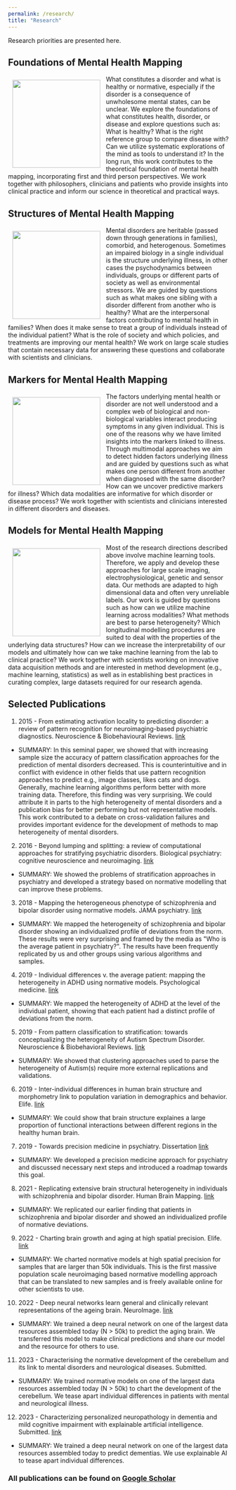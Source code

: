 ```yaml
---
permalink: /research/
title: "Research"
---
```


Research priorities are presented here.

## Foundations of Mental Health Mapping  
<img align="left" src="https://mhm-lab.github.io/images/foundations_of_mental_health_mapping.png" width="200 px" style="padding: 10px"> What constitutes a disorder and what is healthy or normative, especially if the disorder is a consequence of unwholesome mental states, can be unclear. We explore the foundations of what constitutes health, disorder, or disease and explore questions such as: What is healthy? What is the right reference group to compare disease with? Can we utilize systematic explorations of the mind as tools to understand it? In the long run, this work contributes to the theoretical foundation of mental health mapping, incorporating first and third person perspectives. We work together with philosophers, clinicians and patients who provide insights into clinical practice and inform our science in theoretical and practical ways.

## Structures of Mental Health Mapping
<img align="left" src="https://mhm-lab.github.io/images/structures_of_mental_health_mapping.png" width="200 px" style="padding: 10px"> Mental disorders are heritable (passed down through generations in families), comorbid, and heterogenous. Sometimes an impaired biology in a single individual is the structure underlying illness, in other cases the psychodynamics between individuals, groups or different parts of society as well as environmental stressors. We are guided by questions such as what makes one sibling with a disorder different from another who is healthy? What are the interpersonal factors contributing to mental health in families? When does it make sense to treat a group of individuals instead of the individual patient? What is the role of society and which policies, and treatments are improving our mental health? We work on large scale studies that contain necessary data for answering these questions and collaborate with scientists and clinicians.

## Markers for Mental Health Mapping
<img align="left" src="https://mhm-lab.github.io/images/markers_for_mental_health_mapping.png" width="200 px" style="padding: 10px"> The factors underlying mental health or disorder are not well understood and a complex web of biological and non-biological variables interact producing symptoms in any given individual. This is one of the reasons why we have limited insights into the markers linked to illness. Through multimodal approaches we aim to detect hidden factors underlying illness and are guided by questions such as what makes one person different from another when diagnosed with the same disorder? How can we uncover predictive markers for illness? Which data modalities are informative for which disorder or disease process? We work together with scientists and clinicians interested in different disorders and diseases.

## Models for Mental Health Mapping 
<img align="left" src="https://mhm-lab.github.io/images/models_for_mental_ health_mapping.png" width="200 px" style="padding: 10px"> Most of the research directions described above involve machine learning tools. Therefore, we apply and develop these approaches for large scale imaging, electrophysiological, genetic and sensor data. Our methods are adapted to high dimensional data and often very unreliable labels. Our work is guided by questions such as how can we utilize machine learning across modalities? What methods are best to parse heterogeneity? Which longitudinal modelling procedures are suited to deal with the properties of the underlying data structures? How can we increase the interpretability of our models and ultimately how can we take machine learning from the lab to clinical practice? We work together with scientists working on innovative data acquisition methods and are interested in method development (e.g., machine learning, statistics) as well as in establishing best practices in curating complex, large datasets required for our research agenda.

## Selected Publications

1. 2015 - From estimating activation locality to predicting disorder: a review of pattern recognition for neuroimaging-based psychiatric diagnostics. Neuroscience & Biobehavioural Reviews. [link](https://doi.org/10.1016/j.neubiorev.2015.08.001)
* SUMMARY: In this seminal paper, we showed that with increasing sample size the accuracy of pattern classification approaches for the prediction of mental disorders decreased. This is counterintuitive and in conflict with evidence in other fields that use pattern recognition approaches to predict e.g., image classes, likes cats and dogs. Generally, machine learning algorithms perform better with more training data. Therefore, this finding was very surprising. We could attribute it in parts to the high heterogeneity of mental disorders and a publication bias for better performing but not representative models. This work contributed to a debate on cross-validation failures and provides important evidence for the development of methods to map heterogeneity of mental disorders.
2. 2016 - Beyond lumping and splitting: a review of computational approaches for stratifying psychiatric disorders. Biological psychiatry: cognitive neuroscience and neuroimaging. [link](https://doi.org/10.1016/j.bpsc.2016.04.002)
* SUMMARY: We showed the problems of stratification approaches in psychiatry and developed a strategy based on normative modelling that can improve these problems.
3. 2018 - Mapping the heterogeneous phenotype of schizophrenia and bipolar disorder using normative models. JAMA psychiatry. [link](https://doi.org/10.1001/jamapsychiatry.2018.2467)
* SUMMARY: We mapped the heterogeneity of schizophrenia and bipolar disorder showing an individualized profile of deviations from the norm. These results were very surprising and framed by the media as "Who is the average patient in psychiatry?". The results have been frequently replicated by us and other groups using various algorithms and samples.
4. 2019 - Individual differences v. the average patient: mapping the heterogeneity in ADHD using normative models. Psychological medicine. [link](https://doi.org/10.1017/S0033291719000084)
* SUMMARY: We mapped the heterogeneity of ADHD at the level of the individual patient, showing that each patient had a distinct profile of deviations from the norm.
5. 2019 - From pattern classification to stratification: towards conceptualizing the heterogeneity of Autism Spectrum Disorder. Neuroscience & Biobehavioral Reviews. [link](https://doi.org/10.1016/j.neubiorev.2019.07.010)
* SUMMARY: We showed that clustering approaches used to parse the heterogeneity of Autism(s) require more external replications and validations.
6. 2019 - Inter-individual differences in human brain structure and morphometry link to population variation in demographics and behavior. Elife. [link](https://doi.org/10.7554/eLife.44443.001)
* SUMMARY: We could show that brain structure explaines a large proportion of functional interactions between different regions in the healthy human brain.
7. 2019 - Towards precision medicine in psychiatry. Dissertation [link](http://hdl.handle.net/2066/201200)
* SUMMARY: We developed a precision medicine approach for psychiatry and discussed necessary next steps and introduced a roadmap towards this goal.
8. 2021 - Replicating extensive brain structural heterogeneity in individuals with schizophrenia and bipolar disorder. Human Brain Mapping. [link](https://doi.org/10.1101/2020.05.08.20095091)
* SUMMARY: We replicated our earlier finding that patients in schizophrenia and bipolar disorder and showed an individualized profile of normative deviations.
9. 2022 - Charting brain growth and aging at high spatial precision. Elife. [link](https://doi.org/10.7554/eLife.72904)
* SUMMARY: We charted normative models at high spatial precision for samples that are larger than 50k individuals. This is the first massive population scale neuroimaging based normative modelling approach that can be translated to new samples and is freely available online for other scientists to use. 
10. 2022 - Deep neural networks learn general and clinically relevant representations of the ageing brain. NeuroImage. [link](https://doi.org/10.1101/2021.10.29.21265645)
* SUMMARY: We trained a deep neural network on one of the largest data resources assembled today (N > 50k) to predict the aging brain. We transferred this model to make clinical predictions and share our model and the resource for others to use.
11. 2023 - Characterising the normative development of the cerebellum and its link to mental disorders and neurological diseases. Submitted.
*	SUMMARY: We trained normative models on one of the largest data resources assembled today (N > 50k) to chart the development of the cerebellum. We tease apart individual differences in patients with mental and neurological illness.
12. 2023 - Characterizing personalized neuropathology in dementia and mild cognitive impairment with explainable artificial intelligence. Submitted. [link](https://doi.org/10.1101/2023.06.22.23291592)
*	SUMMARY: We trained a deep neural network on one of the largest data resources assembled today to predict dementias. We use explainable AI to tease apart individual differences.

### All publications can be found on [Google Scholar](https://scholar.google.com/citations?user=KJaA3sEAAAAJ&hl=nl)
